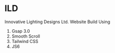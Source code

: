 # ILD

Innovative Lighting Designs Ltd. Website 
Build Using
1. Gsap 3.0
2. Smooth Scroll
3. Tailwind CSS
4. JS6
